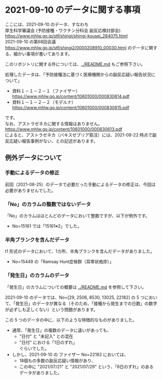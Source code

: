 # 2021-09-10 のデータに関する事項

ここには、2021-09-10 のデータ、すなわち  
厚生科学審議会 (予防接種・ワクチン分科会 副反応検討部会)  
https://www.mhlw.go.jp/stf/shingi/shingi-kousei_284075.html  
2021-09-10 の第68回会議  
https://www.mhlw.go.jp/stf/shingi2/0000208910_00030.html
のデータに関する、細かい事項が書いてあります。

このリポジトリに関する件については、[../README.md](../README.md) もご参照下さい。

処理したデータは、「予防接種法に基づく医療機関からの副反応疑い報告状況について」
- 資料１－１－２－１（ファイザー）  
  https://www.mhlw.go.jp/content/10601000/000830614.pdf
- 資料１－１－２－２（モデルナ）  
  https://www.mhlw.go.jp/content/10601000/000830615.pdf

です。  
なお、アストラゼネカに関する情報はありません。  
https://www.mhlw.go.jp/content/10601000/000830613.pdf  
によると、アストラゼネカ（バキスゼブリア筋注）には、2021-08-22 時点で副反応疑い報告事例がない、との記述があります。

## 例外データについて

### 手動によるデータの修正
前回（2021-08-25）のデータで必要だった手動によるデータの修正は、今回は必要がありませんでした。

### 「No」のカラムの整数ではないデータ
「No」のカラムはほとんどのデータにおいて整数ですが、以下が例外です。
- No=15161 では「15161※2」でした。

### 半角ブランクを含んだデータ
t1 形式のデータにおいて、1カ所、半角ブランクを含んだデータがありました。  
- No=15449 の「Ramsay Hunt症候群（耳帯状疱疹）」

### 「発生日」のカラムのデータ
「発生日」のカラムについての概要は [../README.md](../README.md#発生日のデータの問題について) を参照して下さい。  

2021-09-10 のデータでは、No=[29, 2506, 8530, 13025, 22182] の 5 つにおいて、「発生日」のデータが異なる（そのため、「接種から発生までの日数」の数字が必ずしも正しくない）という問題があります。

この 5 つのデータの中に、以下のような特徴的なものがありました。
- 通常、「発生日」の複数のデータに違いがあっても、
  - "日付" と "未記入" との混在
  - "日付" における「1日のずれ」  
  ぐらいでした。  
- しかし、2021-09-10 の ファイザー No=22182 においては、
  - 18個もの多数の副反応疑い情報があり、
  - この中に "2021/07/21" と "2021/07/29" という、「8日のずれ」のあるデータがありました。

